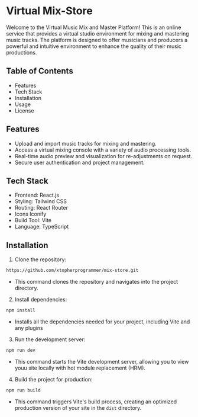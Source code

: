 # Virtual Mix-Store

Welcome to the Virtual Music Mix and Master Platform! This is an online service that provides a virtual studio environment for mixing and mastering music tracks. The platform is designed to offer musicians and producers a powerful and intuitive environment to enhance the quality of their music productions.


## Table of Contents
* Features
* Tech Stack
* Installation
* Usage
* License

## Features

- Upload and import music tracks for mixing and mastering.
- Access a virtual mixing console with a variety of audio processing tools.
- Real-time audio preview and visualization for re-adjustments on request.
- Secure user authentication and project management.

## Tech Stack

* Frontend: React.js
* Styling: Tailwind CSS
* Routing: React Router
* Icons Iconify
* Build Tool: Vite
* Language: TypeScript

## Installation

1. Clone the repository:
```bash
https://github.com/xtopherprogrammer/mix-store.git
```

* This command clones the repository and navigates into the project directory.

2. Install dependencies:
```bash
npm install
```
* Installs all the dependencies needed for your project, including Vite and any plugins

3. Run the development server:
```bash
npm run dev
```
* This command starts the Vite development server, allowing you to view youu site locally with hot module replacement (HRM).

4. Build the project for production:
```bash
npm run build
```
* This command triggers Vite's build process, creating an optimized production version of your site in the `dist` directory.
